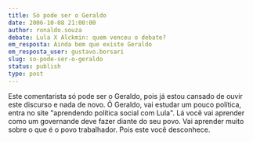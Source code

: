 ```yaml
---
title: Só pode ser o Geraldo
date: 2006-10-08 21:00:00
author: ronaldo.souza
debate: Lula X Alckmin: quem venceu o debate?
em_resposta: Ainda bem que existe Geraldo
em_resposta_user: gustavo.borsari
slug: so-pode-ser-o-geraldo
status: publish 
type: post
---
```


Este comentarista só pode ser o Geraldo, pois já estou cansado de ouvir este discurso e nada de novo. Ô Geraldo, vai estudar um pouco política, entra no site "aprendendo política social com Lula". Lá você vai aprender como um governande deve fazer diante do seu povo. Vai aprender muito sobre o que é o povo trabalhador. Pois este você desconhece.
